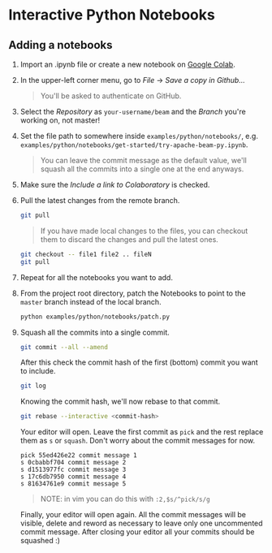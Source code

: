 <!--
    Licensed to the Apache Software Foundation (ASF) under one
    or more contributor license agreements.  See the NOTICE file
    distributed with this work for additional information
    regarding copyright ownership.  The ASF licenses this file
    to you under the Apache License, Version 2.0 (the
    "License"); you may not use this file except in compliance
    with the License.  You may obtain a copy of the License at

      http://www.apache.org/licenses/LICENSE-2.0

    Unless required by applicable law or agreed to in writing,
    software distributed under the License is distributed on an
    "AS IS" BASIS, WITHOUT WARRANTIES OR CONDITIONS OF ANY
    KIND, either express or implied.  See the License for the
    specific language governing permissions and limitations
    under the License.
-->

# Interactive Python Notebooks

## Adding a notebooks
1.  Import an .ipynb file or create a new notebook on [Google Colab](https://colab.research.google.com).
1.  In the upper-left corner menu, go to *File* -> *Save a copy in Github...*
    > You'll be asked to authenticate on GitHub.
1.  Select the *Repository* as `your-username/beam` and the *Branch* you're working on, not master!
1.  Set the file path to somewhere inside `examples/python/notebooks/`, e.g. `examples/python/notebooks/get-started/try-apache-beam-py.ipynb`.
    > You can leave the commit message as the default value, we'll squash all the commits into a single one at the end anyways.
1.  Make sure the *Include a link to Colaboratory* is checked.
1.  Pull the latest changes from the remote branch.
    ```sh
    git pull
    ```
    > If you have made local changes to the files, you can checkout them to discard the changes and pull the latest ones.
    ```sh
    git checkout -- file1 file2 .. fileN
    git pull
    ```
1.  Repeat for all the notebooks you want to add.
1.  From the project root directory, patch the Notebooks to point to the `master` branch instead of the local branch.
    ```sh
    python examples/python/notebooks/patch.py
    ```
1.  Squash all the commits into a single commit.
    ```sh
    git commit --all --amend
    ```
    After this check the commit hash of the first (bottom) commit you want to include.
    ```sh
    git log
    ```
    Knowing the commit hash, we'll now rebase to that commit.
    ```sh
    git rebase --interactive <commit-hash>
    ```
    Your editor will open. Leave the first commit as `pick` and the rest replace them as `s` or `squash`. Don't worry about the commit messages for now.
    ```
    pick 55ed426e22 commit message 1
    s 0cbabbf704 commit message 2
    s d1513977fc commit message 3
    s 17c6db7950 commit message 4
    s 81634761e9 commit message 5
    ```
    > NOTE: in vim you can do this with `:2,$s/^pick/s/g`

    Finally, your editor will open again. All the commit messages will be visible, delete and reword as necessary to leave only one uncommented commit message. After closing your editor all your commits should be squashed :)